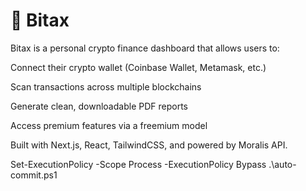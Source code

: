 # 🚀 Bitax

Bitax is a personal crypto finance dashboard that allows users to:

Connect their crypto wallet (Coinbase Wallet, Metamask, etc.)

Scan transactions across multiple blockchains

Generate clean, downloadable PDF reports

Access premium features via a freemium model

Built with Next.js, React, TailwindCSS, and powered by Moralis API.

Set-ExecutionPolicy -Scope Process -ExecutionPolicy Bypass
.\auto-commit.ps1
